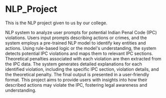 # NLP_Project
This is the NLP project given to us by our college.

NLP system to analyze user prompts for potential Indian Penal Code (IPC) violations. Users input prompts describing actions or crimes, and the system employs a pre-trained NLP model to identify key entities and actions. Using rule-based logic or the model's understanding, the system detects potential IPC violations and maps them to relevant IPC sections. Theoretical penalties associated with each violation are then extracted from the IPC data. The system generates detailed explanations for each identified violation, including the specific IPC section, violation details, and the theoretical penalty. The final output is presented in a user-friendly format. This project aims to provide users with insights into how their described actions may violate the IPC, fostering legal awareness and understanding.
